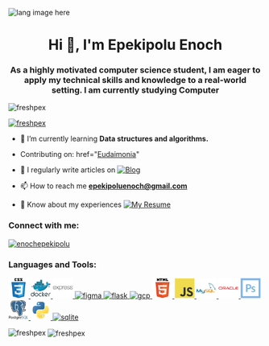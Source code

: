 <p align="left"><img width=15%" src="https://github.com/alansmathew/alansmathew/raw/master/lang.gif" alt="lang image here" /></p>



<h1 align="center">Hi 👋, I'm Epekipolu Enoch</h1>
<h3 align="center">As a highly motivated computer science student, I am eager to apply my technical skills and knowledge to a real-world setting. I am currently studying Computer</h3>

<p align="left"> <img src="https://komarev.com/ghpvc/?username=freshpex&label=Profile%20views&color=0e75b6&style=flat" alt="freshpex" /> </p>

<p align="left"> <a href="https://github.com/ryo-ma/github-profile-trophy"><img src="https://github-profile-trophy.vercel.app/?username=freshpex" alt="freshpex" /></a> </p>

- 🌱 I’m currently learning **Data structures and algorithms.**
 
 - Contributing on:
 <a> href="[Eudaimonia](https://github.com/iamfaqeehhokyky/Eudaimonia)"</a>

<!-- - 👨‍💻 All of my projects are available at [website](www.enoch.com) -->

- 📝 I regularly write articles on
 [![Blog](https://img.shields.io/badge/Blog_Post-000?style=for-the-badge&logo=ko-fi&logoColor=white)](https://epex.news.blog)

- 📫 How to reach me **epekipoluenoch@gmail.com**

- 📄 Know about my experiences
  [![My Resume](https://img.shields.io/badge/My%20Resume-Link%20Here-blue)](https://docs.google.com/document/d/1e2nW_d-I7SS9OCzBLyrfc07whEqvCJiIuf2zsRue9H8/edit?usp=sharing)

<h3 align="left">Connect with me:</h3>
<p align="left">
<a href="https://linkedin.com/in/enochepekipolu" target="blank"><img align="center" src="https://raw.githubusercontent.com/rahuldkjain/github-profile-readme-generator/master/src/images/icons/Social/linked-in-alt.svg" alt="enochepekipolu" height="30" width="40" /></a>
</p>

<h3 align="left">Languages and Tools:</h3>
<p align="left"> <a href="https://www.w3schools.com/css/" target="_blank" rel="noreferrer"> <img src="https://raw.githubusercontent.com/devicons/devicon/master/icons/css3/css3-original-wordmark.svg" alt="css3" width="40" height="40"/> </a> <a href="https://www.docker.com/" target="_blank" rel="noreferrer"> <img src="https://raw.githubusercontent.com/devicons/devicon/master/icons/docker/docker-original-wordmark.svg" alt="docker" width="40" height="40"/> </a> <a href="https://expressjs.com" target="_blank" rel="noreferrer"> <img src="https://raw.githubusercontent.com/devicons/devicon/master/icons/express/express-original-wordmark.svg" alt="express" width="40" height="40"/> </a> <a href="https://www.figma.com/" target="_blank" rel="noreferrer"> <img src="https://www.vectorlogo.zone/logos/figma/figma-icon.svg" alt="figma" width="40" height="40"/> </a> <a href="https://flask.palletsprojects.com/" target="_blank" rel="noreferrer"> <img src="https://www.vectorlogo.zone/logos/pocoo_flask/pocoo_flask-icon.svg" alt="flask" width="40" height="40"/> </a> <a href="https://cloud.google.com" target="_blank" rel="noreferrer"> <img src="https://www.vectorlogo.zone/logos/google_cloud/google_cloud-icon.svg" alt="gcp" width="40" height="40"/> </a> <a href="https://www.w3.org/html/" target="_blank" rel="noreferrer"> <img src="https://raw.githubusercontent.com/devicons/devicon/master/icons/html5/html5-original-wordmark.svg" alt="html5" width="40" height="40"/> </a> <a href="https://developer.mozilla.org/en-US/docs/Web/JavaScript" target="_blank" rel="noreferrer"> <img src="https://raw.githubusercontent.com/devicons/devicon/master/icons/javascript/javascript-original.svg" alt="javascript" width="40" height="40"/> </a> <a href="https://www.mysql.com/" target="_blank" rel="noreferrer"> <img src="https://raw.githubusercontent.com/devicons/devicon/master/icons/mysql/mysql-original-wordmark.svg" alt="mysql" width="40" height="40"/> </a> <a href="https://www.oracle.com/" target="_blank" rel="noreferrer"> <img src="https://raw.githubusercontent.com/devicons/devicon/master/icons/oracle/oracle-original.svg" alt="oracle" width="40" height="40"/> </a> <a href="https://www.photoshop.com/en" target="_blank" rel="noreferrer"> <img src="https://raw.githubusercontent.com/devicons/devicon/master/icons/photoshop/photoshop-line.svg" alt="photoshop" width="40" height="40"/> </a> <a href="https://www.postgresql.org" target="_blank" rel="noreferrer"> <img src="https://raw.githubusercontent.com/devicons/devicon/master/icons/postgresql/postgresql-original-wordmark.svg" alt="postgresql" width="40" height="40"/> </a> <a href="https://www.python.org" target="_blank" rel="noreferrer"> <img src="https://raw.githubusercontent.com/devicons/devicon/master/icons/python/python-original.svg" alt="python" width="40" height="40"/> </a> <a href="https://www.sqlite.org/" target="_blank" rel="noreferrer"> <img src="https://www.vectorlogo.zone/logos/sqlite/sqlite-icon.svg" alt="sqlite" width="40" height="40"/> </a> </p>

<p><img align="left" src="https://github-readme-stats.vercel.app/api/top-langs?username=freshpex&show_icons=true&locale=en&layout=compact" alt="freshpex" /></p>

<p>&nbsp;<img align="center" src="https://github-readme-stats.vercel.app/api?username=freshpex&show_icons=true&locale=en" alt="freshpex" /></p>
